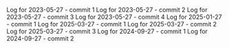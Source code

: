 Log for 2023-05-27 - commit 1
Log for 2023-05-27 - commit 2
Log for 2023-05-27 - commit 3
Log for 2023-05-27 - commit 4
Log for 2025-01-27 - commit 1
Log for 2025-03-27 - commit 1
Log for 2025-03-27 - commit 2
Log for 2025-03-27 - commit 3
Log for 2024-09-27 - commit 1
Log for 2024-09-27 - commit 2
